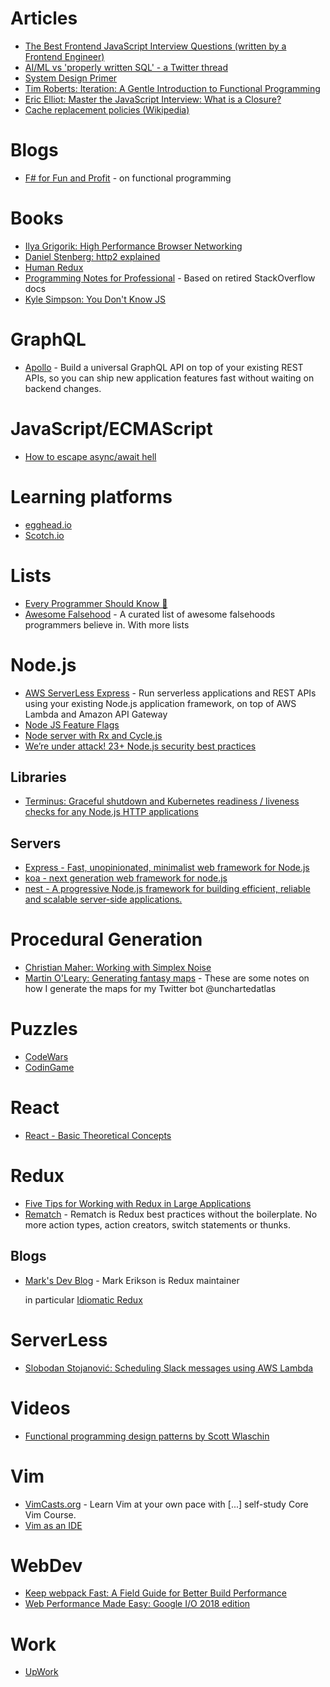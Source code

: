 # Articles

* [The Best Frontend JavaScript Interview Questions (written by a Frontend Engineer)](https://performancejs.com/post/hde6d32/The-Best-Frontend-JavaScript-Interview-Questions-%28written-by-a-Frontend-Engineer%29)
* [AI/ML vs 'properly written SQL' - a Twitter thread](https://threadreaderapp.com/thread/987602838594445312.html)
* [System Design Primer](https://github.com/donnemartin/system-design-primer)
* [Tim Roberts: Iteration: A Gentle Introduction to Functional Programming](https://medium.com/@BeardedTim/iteration-a-gentle-introduction-to-functional-programming-c59fcb0ab58d)
* [Eric Elliot: Master the JavaScript Interview: What is a Closure?](https://medium.com/javascript-scene/master-the-javascript-interview-what-is-a-closure-b2f0d2152b36)
* [Cache replacement policies (Wikipedia)](https://en.wikipedia.org/wiki/Cache_replacement_policies)

# Blogs

* [F# for Fun and Profit](https://fsharpforfunandprofit.com/) - on functional programming

# Books

* [Ilya Grigorik: High Performance Browser Networking](https://hpbn.co/)
* [Daniel Stenberg: http2 explained](https://legacy.gitbook.com/book/bagder/http2-explained/details)
* [Human Redux](https://reduxbook.com/)
* [Programming Notes for Professional](http://goalkicker.com/) - Based on retired StackOverflow docs
* [Kyle Simpson: You Don't Know JS](https://github.com/getify/You-Dont-Know-JS)

# GraphQL

* [Apollo](https://www.apollographql.com/) - Build a universal GraphQL API on top of your existing REST APIs, so you can ship new application features fast without waiting on backend changes.

# JavaScript/ECMAScript

* [How to escape async/await hell](https://medium.freecodecamp.org/avoiding-the-async-await-hell-c77a0fb71c4c)

# Learning platforms

* [egghead.io](https://egghead.io/)
* [Scotch.io](https://scotch.io/)

# Lists

* [Every Programmer Should Know 🤔](https://github.com/mtdvio/every-programmer-should-know)
* [Awesome Falsehood](https://github.com/kdeldycke/awesome-falsehood) - A curated list of awesome falsehoods programmers believe in. With more lists

# Node.js

* [AWS ServerLess Express](https://github.com/awslabs/aws-serverless-express) - Run serverless applications and REST APIs using your existing Node.js application framework, on top of AWS Lambda and Amazon API Gateway
* [Node JS Feature Flags](https://featureflags.io/node-js-feature-flags/)
* [Node server with Rx and Cycle.js](https://glebbahmutov.com/blog/node-server-with-rx-and-cycle/)
* [We’re under attack! 23+ Node.js security best practices](https://medium.com/@nodepractices/were-under-attack-23-node-js-security-best-practices-e33c146cb87d)

## Libraries

* [Terminus: Graceful shutdown and Kubernetes readiness / liveness checks for any Node.js HTTP applications](https://github.com/godaddy/terminus)

## Servers
* [Express - Fast, unopinionated, minimalist web framework for Node.js](https://expressjs.com/)
* [koa - next generation web framework for node.js](https://koajs.com/)
* [nest - A progressive Node.js framework for building efficient, reliable and scalable server-side applications.](https://nestjs.com/)

# Procedural Generation

* [Christian Maher: Working with Simplex Noise](https://cmaher.github.io/posts/working-with-simplex-noise/)
* [Martin O'Leary: Generating fantasy maps](http://mewo2.com/notes/terrain/) - These are some notes on how I generate the maps for my Twitter bot @unchartedatlas

# Puzzles

* [CodeWars](https://www.codewars.com)
* [CodinGame](https//www.codingame.com)

# React

* [React - Basic Theoretical Concepts](https://github.com/reactjs/react-basic)

# Redux

* [Five Tips for Working with Redux in Large Applications](https://techblog.appnexus.com/five-tips-for-working-with-redux-in-large-applications-89452af4fdcb)
* [Rematch](https://legacy.gitbook.com/book/rematch/rematch/details) - Rematch is Redux best practices without the boilerplate. No more action types, action creators, switch statements or thunks.

## Blogs

* [Mark's Dev Blog](http://blog.isquaredsoftware.com/) - Mark Erikson is Redux maintainer
  
  in particular [Idiomatic Redux](http://blog.isquaredsoftware.com/series/idiomatic-redux/)
  
# ServerLess

* [Slobodan Stojanović: Scheduling Slack messages using AWS Lambda](https://medium.freecodecamp.org/scheduling-slack-messages-using-aws-lambda-e56a8eb22818)

# Videos

* [Functional programming design patterns by Scott Wlaschin](https://vimeo.com/113588389)

# Vim

* [VimCasts.org](http://vimcasts.org/) - Learn Vim at your own pace with [...] self-study Core Vim Course.
* [Vim as an IDE](https://github.com/jez/vim-as-an-ide)

# WebDev

* [Keep webpack Fast: A Field Guide for Better Build Performance](https://slack.engineering/keep-webpack-fast-a-field-guide-for-better-build-performance-f56a5995e8f1)
* [Web Performance Made Easy: Google I/O 2018 edition](https://developers.google.com/web/updates/2018/08/web-performance-made-easy)

# Work

* [UpWork](https://www.upwork.com/)
